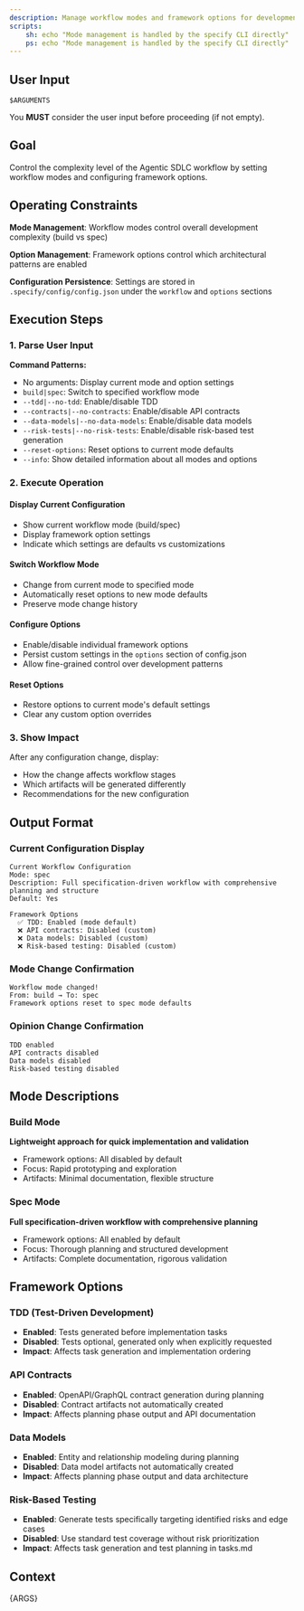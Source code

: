 ```yaml
---
description: Manage workflow modes and framework options for development complexity control
scripts:
    sh: echo "Mode management is handled by the specify CLI directly"
    ps: echo "Mode management is handled by the specify CLI directly"
---
```


## User Input

```text
$ARGUMENTS
```

You **MUST** consider the user input before proceeding (if not empty).

## Goal

Control the complexity level of the Agentic SDLC workflow by setting workflow modes and configuring framework options.

## Operating Constraints

**Mode Management**: Workflow modes control overall development complexity (build vs spec)

**Option Management**: Framework options control which architectural patterns are enabled

**Configuration Persistence**: Settings are stored in `.specify/config/config.json` under the `workflow` and `options` sections

## Execution Steps

### 1. Parse User Input

**Command Patterns:**
- No arguments: Display current mode and option settings
- `build|spec`: Switch to specified workflow mode
- `--tdd|--no-tdd`: Enable/disable TDD
- `--contracts|--no-contracts`: Enable/disable API contracts
- `--data-models|--no-data-models`: Enable/disable data models
- `--risk-tests|--no-risk-tests`: Enable/disable risk-based test generation
- `--reset-options`: Reset options to current mode defaults
- `--info`: Show detailed information about all modes and options

### 2. Execute Operation

#### Display Current Configuration
- Show current workflow mode (build/spec)
- Display framework option settings
- Indicate which settings are defaults vs customizations

#### Switch Workflow Mode
- Change from current mode to specified mode
- Automatically reset options to new mode defaults
- Preserve mode change history

#### Configure Options
- Enable/disable individual framework options
- Persist custom settings in the `options` section of config.json
- Allow fine-grained control over development patterns

#### Reset Options
- Restore options to current mode's default settings
- Clear any custom option overrides

### 3. Show Impact

After any configuration change, display:
- How the change affects workflow stages
- Which artifacts will be generated differently
- Recommendations for the new configuration

## Output Format

### Current Configuration Display

```
Current Workflow Configuration
Mode: spec
Description: Full specification-driven workflow with comprehensive planning and structure
Default: Yes

Framework Options
  ✅ TDD: Enabled (mode default)
  ❌ API contracts: Disabled (custom)
  ❌ Data models: Disabled (custom)
  ❌ Risk-based testing: Disabled (custom)
```

### Mode Change Confirmation

```
Workflow mode changed!
From: build → To: spec
Framework options reset to spec mode defaults
```

### Opinion Change Confirmation

```
TDD enabled
API contracts disabled
Data models disabled
Risk-based testing disabled
```

## Mode Descriptions

### Build Mode
**Lightweight approach for quick implementation and validation**
- Framework options: All disabled by default
- Focus: Rapid prototyping and exploration
- Artifacts: Minimal documentation, flexible structure

### Spec Mode
**Full specification-driven workflow with comprehensive planning**
- Framework options: All enabled by default
- Focus: Thorough planning and structured development
- Artifacts: Complete documentation, rigorous validation

## Framework Options

### TDD (Test-Driven Development)
- **Enabled**: Tests generated before implementation tasks
- **Disabled**: Tests optional, generated only when explicitly requested
- **Impact**: Affects task generation and implementation ordering

### API Contracts
- **Enabled**: OpenAPI/GraphQL contract generation during planning
- **Disabled**: Contract artifacts not automatically created
- **Impact**: Affects planning phase output and API documentation

### Data Models
- **Enabled**: Entity and relationship modeling during planning
- **Disabled**: Data model artifacts not automatically created
- **Impact**: Affects planning phase output and data architecture

### Risk-Based Testing
- **Enabled**: Generate tests specifically targeting identified risks and edge cases
- **Disabled**: Use standard test coverage without risk prioritization
- **Impact**: Affects task generation and test planning in tasks.md

## Context

{ARGS}
